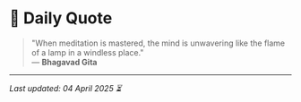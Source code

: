 # 📜 Daily Quote

> "When meditation is mastered, the mind is unwavering like the flame of a lamp in a windless place."  
> — **Bhagavad Gita**

---

_Last updated: 04 April 2025 ⏳_
